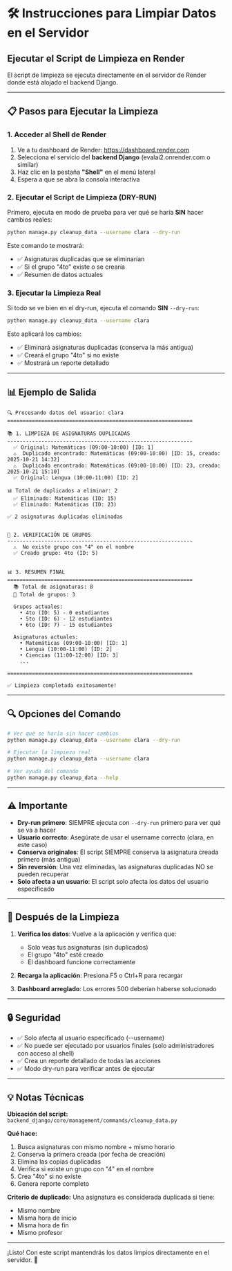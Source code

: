 # 🛠️ Instrucciones para Limpiar Datos en el Servidor

## Ejecutar el Script de Limpieza en Render

El script de limpieza se ejecuta directamente en el servidor de Render donde está alojado el backend Django.

---

## 📋 Pasos para Ejecutar la Limpieza

### 1. **Acceder al Shell de Render**

1. Ve a tu dashboard de Render: https://dashboard.render.com
2. Selecciona el servicio del **backend Django** (evalai2.onrender.com o similar)
3. Haz clic en la pestaña **"Shell"** en el menú lateral
4. Espera a que se abra la consola interactiva

### 2. **Ejecutar el Script de Limpieza (DRY-RUN)**

Primero, ejecuta en modo de prueba para ver qué se haría **SIN** hacer cambios reales:

```bash
python manage.py cleanup_data --username clara --dry-run
```

Este comando te mostrará:
- ✅ Asignaturas duplicadas que se eliminarían
- ✅ Si el grupo "4to" existe o se crearía
- ✅ Resumen de datos actuales

### 3. **Ejecutar la Limpieza Real**

Si todo se ve bien en el dry-run, ejecuta el comando **SIN** `--dry-run`:

```bash
python manage.py cleanup_data --username clara
```

Esto aplicará los cambios:
- ✅ Eliminará asignaturas duplicadas (conserva la más antigua)
- ✅ Creará el grupo "4to" si no existe
- ✅ Mostrará un reporte detallado

---

## 📊 Ejemplo de Salida

```
🔍 Procesando datos del usuario: clara
============================================================

📚 1. LIMPIEZA DE ASIGNATURAS DUPLICADAS
------------------------------------------------------------
  ✅ Original: Matemáticas (09:00-10:00) [ID: 1]
  ⚠️  Duplicado encontrado: Matemáticas (09:00-10:00) [ID: 15, creado: 2025-10-21 14:32]
  ⚠️  Duplicado encontrado: Matemáticas (09:00-10:00) [ID: 23, creado: 2025-10-21 15:10]
  ✅ Original: Lengua (10:00-11:00) [ID: 2]

📊 Total de duplicados a eliminar: 2
  ✅ Eliminado: Matemáticas (ID: 15)
  ✅ Eliminado: Matemáticas (ID: 23)

✅ 2 asignaturas duplicadas eliminadas


👥 2. VERIFICACIÓN DE GRUPOS
------------------------------------------------------------
  ⚠️  No existe grupo con "4" en el nombre
  ✅ Creado grupo: 4to (ID: 5)


📊 3. RESUMEN FINAL
============================================================
  📚 Total de asignaturas: 8
  👥 Total de grupos: 3

  Grupos actuales:
    • 4to (ID: 5) - 0 estudiantes
    • 5to (ID: 6) - 12 estudiantes
    • 6to (ID: 7) - 15 estudiantes

  Asignaturas actuales:
    • Matemáticas (09:00-10:00) [ID: 1]
    • Lengua (10:00-11:00) [ID: 2]
    • Ciencias (11:00-12:00) [ID: 3]
    ...

============================================================

✅ Limpieza completada exitosamente!
```

---

## 🔍 Opciones del Comando

```bash
# Ver qué se haría sin hacer cambios
python manage.py cleanup_data --username clara --dry-run

# Ejecutar la limpieza real
python manage.py cleanup_data --username clara

# Ver ayuda del comando
python manage.py cleanup_data --help
```

---

## ⚠️ Importante

- **Dry-run primero**: SIEMPRE ejecuta con `--dry-run` primero para ver qué se va a hacer
- **Usuario correcto**: Asegúrate de usar el username correcto (clara, en este caso)
- **Conserva originales**: El script SIEMPRE conserva la asignatura creada primero (más antigua)
- **Sin reversión**: Una vez eliminadas, las asignaturas duplicadas NO se pueden recuperar
- **Solo afecta a un usuario**: El script solo afecta los datos del usuario especificado

---

## 🚀 Después de la Limpieza

1. **Verifica los datos**: Vuelve a la aplicación y verifica que:
   - Solo veas tus asignaturas (sin duplicados)
   - El grupo "4to" esté creado
   - El dashboard funcione correctamente

2. **Recarga la aplicación**: Presiona F5 o Ctrl+R para recargar

3. **Dashboard arreglado**: Los errores 500 deberían haberse solucionado

---

## 🔒 Seguridad

- ✅ Solo afecta al usuario especificado (--username)
- ✅ No puede ser ejecutado por usuarios finales (solo administradores con acceso al shell)
- ✅ Crea un reporte detallado de todas las acciones
- ✅ Modo dry-run para verificar antes de ejecutar

---

## 💡 Notas Técnicas

**Ubicación del script:**
`backend_django/core/management/commands/cleanup_data.py`

**Qué hace:**
1. Busca asignaturas con mismo nombre + mismo horario
2. Conserva la primera creada (por fecha de creación)
3. Elimina las copias duplicadas
4. Verifica si existe un grupo con "4" en el nombre
5. Crea "4to" si no existe
6. Genera reporte completo

**Criterio de duplicado:**
Una asignatura es considerada duplicada si tiene:
- Mismo nombre
- Misma hora de inicio
- Misma hora de fin
- Mismo profesor

---

¡Listo! Con este script mantendrás los datos limpios directamente en el servidor. 🎉

